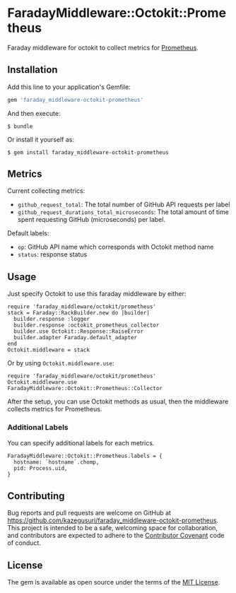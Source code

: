 # FaradayMiddleware::Octokit::Prometheus

Faraday middleware for octokit to collect metrics for [Prometheus](http://prometheus.io/).

## Installation

Add this line to your application's Gemfile:

```ruby
gem 'faraday_middleware-octokit-prometheus'
```

And then execute:

    $ bundle

Or install it yourself as:

    $ gem install faraday_middleware-octokit-prometheus

## Metrics

Current collecting metrics:

- `github_request_total`: The total number of GitHub API requests per label
- `github_request_durations_total_microseconds`: The total amount of time spent requesting GitHub (microseconds) per label.

Default labels:

- `op`: GitHub API name which corresponds with Octokit method name
- `status`: response status

## Usage

Just specify Octokit to use this faraday middleware by either:

```
require 'faraday_middleware/octokit/prometheus'
stack = Faraday::RackBuilder.new do |builder|
  builder.response :logger
  builder.response :octokit_prometheus_collector
  builder.use Octokit::Response::RaiseError
  builder.adapter Faraday.default_adapter
end
Octokit.middleware = stack
```

Or by using `Octokit.middleware.use`:

```
require 'faraday_middleware/octokit/prometheus'
Octokit.middleware.use FaradayMiddleware::Octokit::Prometheus::Collector
```

After the setup, you can use Octokit methods as usual, then the middleware collects metrics for Prometheus.


### Additional Labels

You can specify additional labels for each metrics.

```
FaradayMiddleware::Octokit::Prometheus.labels = {
  hostname: `hostname`.chomp,
  pid: Process.uid,
}
```

## Contributing

Bug reports and pull requests are welcome on GitHub at https://github.com/kazegusuri/faraday_middleware-octokit-prometheus. This project is intended to be a safe, welcoming space for collaboration, and contributors are expected to adhere to the [Contributor Covenant](contributor-covenant.org) code of conduct.


## License

The gem is available as open source under the terms of the [MIT License](http://opensource.org/licenses/MIT).

